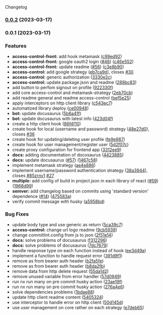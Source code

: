 Changelog
### [0.0.2](https://github.com/Invorious/invorious.git/compare/access-control-front.v0.0.1...access-control-front.v0.0.2) (2023-03-17)

### 0.0.1 (2023-03-17)


### Features

* **access-control-front:** add hook metamask ([c99ed92](https://github.com/Invorious/invorious.git/commit/c99ed92c12fdab60a835ad0dfaa83c44c780dec5))
* **access-control-front:** google oauth2 login ([#46](https://github.com/Invorious/invorious.git/issues/46)) ([c46e552](https://github.com/Invorious/invorious.git/commit/c46e5525d9b04aaa88a776cf885c35e694444e4b))
* **access-control-front:** update readme ([#56](https://github.com/Invorious/invorious.git/issues/56)) ([c3e8b90](https://github.com/Invorious/invorious.git/commit/c3e8b90fe0d202558aa3eeff207672af475aa695))
* **access-control:** add google strategy ([eb7ca9d](https://github.com/Invorious/invorious.git/commit/eb7ca9dfb3106ea4c89f6cab485a0aff086ba6ab)), closes [#30](https://github.com/Invorious/invorious.git/issues/30)
* **access-control:** generic authorization ([3330e2c](https://github.com/Invorious/invorious.git/commit/3330e2c93267ba61983bae3824fdaeeb5c20741d))
* **access-control:** update package.json and readme ([289bc83](https://github.com/Invorious/invorious.git/commit/289bc83225badd24eef76871bd3fdc3528538e56))
* add button to perfom signout on profile  ([922330f](https://github.com/Invorious/invorious.git/commit/922330fd4e2d942ac991523fb0f1730ed24917de))
* add core access-control and metamask-strategy ([2eb70cb](https://github.com/Invorious/invorious.git/commit/2eb70cbd321a83523f22edf2dc79b25e98f01043))
* add readme general and readme access-control ([bef5e25](https://github.com/Invorious/invorious.git/commit/bef5e25b022bbfadd99576ed958bee99bd120b0d))
* apply interceptors on http client library ([c543ec7](https://github.com/Invorious/invorious.git/commit/c543ec77ecbb19e9a3596ab2d16d3d58961b2542))
* automatized library deploy ([ce00948](https://github.com/Invorious/invorious.git/commit/ce00948ec49e0bb5f454fb1aa187b5e6c6281f46))
* **bot:** update docusaurus ([5b6a41f](https://github.com/Invorious/invorious.git/commit/5b6a41f8cc0cf13986fd43b719824c4c37edf7f3))
* **bot:** update docusaurus with latest info ([423d04f](https://github.com/Invorious/invorious.git/commit/423d04f5fd3424916ce63155ef6793ea921087c6))
* create a http client hook ([86f4f10](https://github.com/Invorious/invorious.git/commit/86f4f10309932c0100ffdd7ed67650e3765bd29f))
* create hook for local (username and password) strategy  ([48e27d0](https://github.com/Invorious/invorious.git/commit/48e27d06ae6c66b701c254dd593d94e06d4ce690)), closes [#36](https://github.com/Invorious/invorious.git/issues/36)
* create hook for updating/deleting user profile ([fe9e987](https://github.com/Invorious/invorious.git/commit/fe9e98750d88c93b764085c4996850f709492b82))
* create hook for user management/register user ([5d2f07c](https://github.com/Invorious/invorious.git/commit/5d2f07ca9b5d5947521bf4f7679a3b0383c51cb9))
* create proxy configuration for frontend app ([3312ee9](https://github.com/Invorious/invorious.git/commit/3312ee93425ad2e3829086855b7a82804d2a9321))
* **docs:** adding documentation of docosaurus ([4423885](https://github.com/Invorious/invorious.git/commit/442388513d03f89dcdc759c99c887346af5263ce))
* **docs:** update docusaurus ([#57](https://github.com/Invorious/invorious.git/issues/57)) ([1467c58](https://github.com/Invorious/invorious.git/commit/1467c58533987fbc9d1566034ca69da0e3936608))
* implement metamask strategy  ([ae4e886](https://github.com/Invorious/invorious.git/commit/ae4e886fd5ec19c2f8f91508f480edbbe78b98a5))
* implement username/password authentication strategy  ([38a3944](https://github.com/Invorious/invorious.git/commit/38a394493e3e15c4c32c20b11354021fc23ae625)), closes [#85zrnv1](https://github.com/Invorious/invorious.git/issues/85zrnv1) [#27](https://github.com/Invorious/invorious.git/issues/27)
* **multiple:** add config of build in project.json in each library of react ([#59](https://github.com/Invorious/invorious.git/issues/59)) ([1968d99](https://github.com/Invorious/invorious.git/commit/1968d9911d426aacee4f4817ecee527cb0c0e536))
* **semver:** add changelog based on commits using 'standard version' dependence ([#14](https://github.com/Invorious/invorious.git/issues/14)) ([475583a](https://github.com/Invorious/invorious.git/commit/475583a824a1a33974d374760639fa92439fd9f9))
* verify commit message with husky ([a5958bd](https://github.com/Invorious/invorious.git/commit/a5958bd77253b1bce252438a84e4c237190acfb8))


### Bug Fixes

*  update body type and use generic as return ([5ca39c7](https://github.com/Invorious/invorious.git/commit/5ca39c763df745fa5ff617cbeb822729a40678d4))
* **access-control:** change url logo readme ([9cb5939](https://github.com/Invorious/invorious.git/commit/9cb5939375ce93f391ab81136bdada83b7e14cb0))
* change commitlint.config from js to json ([2f51e14](https://github.com/Invorious/invorious.git/commit/2f51e14e5408472c13e3a5973d63a040f1daa333))
* **docs:** solve problems of docusaurus ([f312296](https://github.com/Invorious/invorious.git/commit/f31229673f8137423293a51f667d3e0554712dd3))
* **docs:** solve problems of docusaurus ([7dc7679](https://github.com/Invorious/invorious.git/commit/7dc7679b224c99cdd440a1ba76d25e32eb3a61ac))
* handle response type on each function instead of hook ([ee3d49a](https://github.com/Invorious/invorious.git/commit/ee3d49ad8b2aead0ae388416b68738e6442481a9))
* implement a function to handle request error ([391d9f1](https://github.com/Invorious/invorious.git/commit/391d9f1bd735ce3c2829ee5515303094eb62af6f))
* remove as from bearer auth header ([b2fa5fe](https://github.com/Invorious/invorious.git/commit/b2fa5febfc3135ad9afd37d0228e81186da346d1))
* remove as from bearer auth header ([b8da2fb](https://github.com/Invorious/invorious.git/commit/b8da2fb74dd328dbc8facda893d94c36423a89b7))
* remove data from http delete request ([55da1d2](https://github.com/Invorious/invorious.git/commit/55da1d288d036e46c5ca4e7291eef0d1f7341caf))
* remove unused variable from error handler ([57d0949](https://github.com/Invorious/invorious.git/commit/57d094935bf9b8d4d3f23b7d731b49cfb0ce8592))
* run nx run many on pre commit husky action ([23ae19f](https://github.com/Invorious/invorious.git/commit/23ae19feac3708cff1b3adb28925bbdc31cd8b8f))
* run nx run many on pre commit husky action ([276a4e6](https://github.com/Invorious/invorious.git/commit/276a4e6e56abbbf18823eecc01e720f1a3791386))
* solve dependencies problems ([1bdae88](https://github.com/Invorious/invorious.git/commit/1bdae8898f9e7240320c1dc70714c455084872f0))
* update http client readme content ([5405324](https://github.com/Invorious/invorious.git/commit/54053247f5431e0ea21679b4b9d6d4253c75c8b0))
* use interceptor to handle error on http client ([50d145d](https://github.com/Invorious/invorious.git/commit/50d145d7701eddccfc0827839a7affa8fdae83fd))
* use user management on core rather on each strategy ([e7deb65](https://github.com/Invorious/invorious.git/commit/e7deb65159e3bb1280e4a0c0f1925e5657dcfc30))
